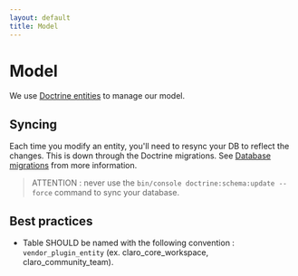 ```yaml
---
layout: default
title: Model
---
```


# Model

We use [Doctrine entities](https://symfony.com/doc/current/doctrine.html) to manage our model.

## Syncing 

Each time you modify an entity, you'll need to resync your DB to reflect the changes.
This is down through the Doctrine migrations. See [Database migrations](Claroline/sections/dev/migrations) from more information.

> ATTENTION : never use the `bin/console doctrine:schema:update --force` command to sync your database.

## Best practices

- Table SHOULD be named with the following convention : `vendor_plugin_entity` (ex. claro_core_workspace, claro_community_team).
